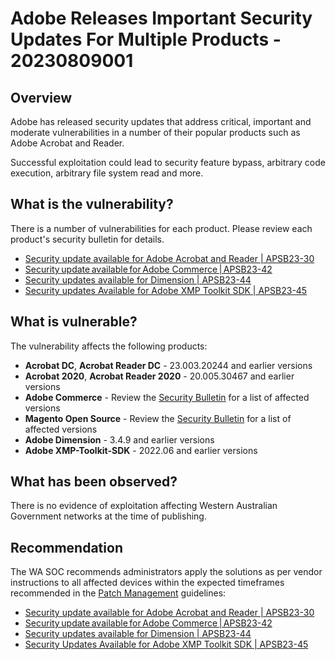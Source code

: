 # Adobe Releases Important Security Updates For Multiple Products - 20230809001

## Overview

Adobe has released security updates that address critical, important and moderate vulnerabilities in a number of their popular products such as Adobe Acrobat and Reader.

Successful exploitation could lead to security feature bypass, arbitrary code execution, arbitrary file system read and more.

## What is the vulnerability?

There is a number of vulnerabilities for each product. Please review each product's security bulletin for details.

- [Security update available for Adobe Acrobat and Reader  | APSB23-30](https://helpx.adobe.com/security/products/acrobat/apsb23-30.html)
- [Security update available for Adobe Commerce | APSB23-42
](https://helpx.adobe.com/security/products/magento/apsb23-42.html)
- [Security updates available for Dimension | APSB23-44](https://helpx.adobe.com/security/products/dimension/apsb23-44.html)
- [Security updates Available for Adobe XMP Toolkit SDK | APSB23-45](https://helpx.adobe.com/security/products/xmpcore/apsb23-45.html)

## What is vulnerable?

The vulnerability affects the following products:

- **Acrobat DC**, **Acrobat Reader DC** - 23.003.20244 and earlier versions
- **Acrobat 2020**, **Acrobat Reader 2020** - 20.005.30467 and earlier versions
- **Adobe Commerce** - Review the [Security Bulletin](https://helpx.adobe.com/security/products/magento/apsb23-42.html) for a list of affected versions
- **Magento Open Source** - Review the [Security Bulletin](https://helpx.adobe.com/security/products/magento/apsb23-42.html) for a list of affected versions
- **Adobe Dimension** - 3.4.9 and earlier versions
- **Adobe XMP-Toolkit-SDK** - 2022.06 and earlier versions

## What has been observed?

There is no evidence of exploitation affecting Western Australian Government networks at the time of publishing.

## Recommendation

The WA SOC recommends administrators apply the solutions as per vendor instructions to all affected devices within the expected timeframes recommended in the [Patch Management](../guidelines/patch-management.md) guidelines:

- [Security update available for Adobe Acrobat and Reader  | APSB23-30](https://helpx.adobe.com/security/products/acrobat/apsb23-30.html)
- [Security update available for Adobe Commerce | APSB23-42
](https://helpx.adobe.com/security/products/magento/apsb23-42.html)
- [Security updates available for Dimension | APSB23-44](https://helpx.adobe.com/security/products/dimension/apsb23-44.html)
- [Security Updates Available for Adobe XMP Toolkit SDK | APSB23-45](https://helpx.adobe.com/security/products/xmpcore/apsb23-45.html)
